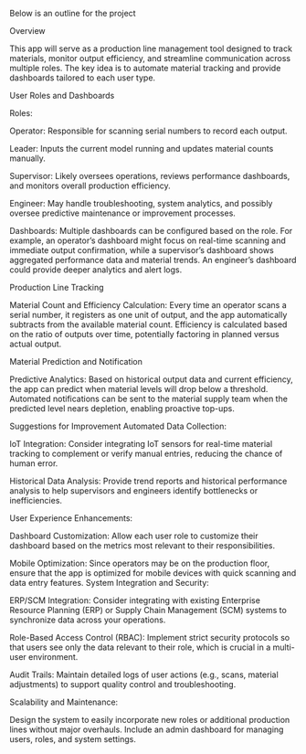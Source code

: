Below is an outline for the project

Overview

This app will serve as a production line management tool designed to track materials, monitor output efficiency, and streamline communication across multiple roles. The key idea is to automate material tracking and provide dashboards tailored to each user type.

User Roles and Dashboards

Roles:

Operator: Responsible for scanning serial numbers to record each output.

Leader: Inputs the current model running and updates material counts manually.

Supervisor: Likely oversees operations, reviews performance dashboards, and monitors overall production efficiency.

Engineer: May handle troubleshooting, system analytics, and possibly oversee predictive maintenance or improvement processes.

Dashboards:
Multiple dashboards can be configured based on the role. For example, an operator’s dashboard might focus on real-time scanning and immediate output confirmation, while a supervisor’s dashboard shows aggregated performance data and material trends. An engineer’s dashboard could provide deeper analytics and alert logs.

Production Line Tracking

Material Count and Efficiency Calculation:
Every time an operator scans a serial number, it registers as one unit of output, and the app automatically subtracts from the available material count.
Efficiency is calculated based on the ratio of outputs over time, potentially factoring in planned versus actual output.

Material Prediction and Notification

Predictive Analytics:
Based on historical output data and current efficiency, the app can predict when material levels will drop below a threshold.
Automated notifications can be sent to the material supply team when the predicted level nears depletion, enabling proactive top-ups.

Suggestions for Improvement
Automated Data Collection:

IoT Integration: Consider integrating IoT sensors for real-time material tracking to complement or verify manual entries, reducing the chance of human error.

Historical Data Analysis: Provide trend reports and historical performance analysis to help supervisors and engineers identify bottlenecks or inefficiencies.

User Experience Enhancements:

Dashboard Customization: Allow each user role to customize their dashboard based on the metrics most relevant to their responsibilities.

Mobile Optimization: Since operators may be on the production floor, ensure that the app is optimized for mobile devices with quick scanning and data entry features.
System Integration and Security:

ERP/SCM Integration: Consider integrating with existing Enterprise Resource Planning (ERP) or Supply Chain Management (SCM) systems to synchronize data across your operations.

Role-Based Access Control (RBAC): Implement strict security protocols so that users see only the data relevant to their role, which is crucial in a multi-user environment.

Audit Trails: Maintain detailed logs of user actions (e.g., scans, material adjustments) to support quality control and troubleshooting.

Scalability and Maintenance:

Design the system to easily incorporate new roles or additional production lines without major overhauls.
Include an admin dashboard for managing users, roles, and system settings.
